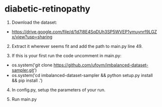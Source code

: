 # diabetic-retinopathy

1. Download the dataset:
- https://drive.google.com/file/d/1d7l8E4SqDUh3SP5WVEP1ymuynrf9LGZx/view?usp=sharing

2. Extract it wherever seems fit and add the path to main.py line 49.

3. If this is your first run the code uncomment in main.py: 
- os.system('git clone https://github.com/ufoym/imbalanced-dataset-sampler.git')
- os.system('cd imbalanced-dataset-sampler && python setup.py install && pip install .')

4. In config.py, setup the parameters of your run.

5. Run main.py
